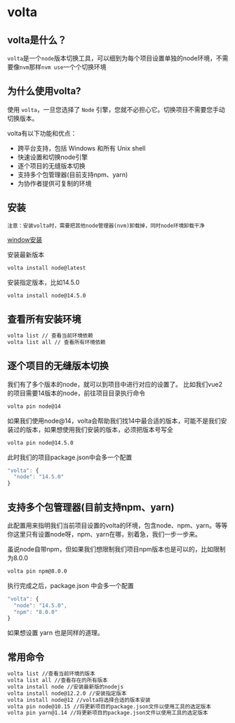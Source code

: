 # volta

## volta是什么？

`volta`是一个`node`版本切换工具，可以细到为每个项目设置单独的node环境，不需要像`nvm`那样`nvm use`一个个切换环境

## 为什么使用volta?

使用 `volta`，一旦您选择了 `Node` 引擎，您就不必担心它。切换项目不需要您手动切换版本。

volta有以下功能和优点：

- 跨平台支持，包括 Windows 和所有 Unix shell
- 快速设置和切换node引擎
- 逐个项目的无缝版本切换
- 支持多个包管理器(目前支持npm、yarn)
- 为协作者提供可复制的环境

## 安装
```
注意：安装volta时，需要把其他node管理器(nvm)卸载掉，同时node环境卸载干净
```

[window安装](https://github.com/volta-cli/volta/releases/download/v1.0.6/volta-1.0.6-windows-x86_64.msi)

安装最新版本

```bash
volta install node@latest
```

安装指定版本，比如14.5.0

```bash
volta install node@14.5.0
```


## 查看所有安装环境

```bash
volta list // 查看当前环境依赖
volta list all // 查看所有环境依赖
```

## 逐个项目的无缝版本切换

我们有了多个版本的node，就可以到项目中进行对应的设置了。
比如我们vue2的项目需要14版本的node，前往项目目录执行命令
```bash
volta pin node@14
```

如果我们使用node@14，volta会帮助我们找14中最合适的版本，可能不是我们安装过的版本，如果想使用我们安装的版本，必须把版本号写全
```bash
volta pin node@14.5.0
```

此时我们的项目package.json中会多一个配置
```js
"volta": {
  "node": "14.5.0"
}
```

## 支持多个包管理器(目前支持npm、yarn)

此配置用来指明我们当前项目设置的volta的环境，包含node、npm、yarn。等等你这里只有设置node呀，npm、yarn在哪，别着急，我们一步一步来。

虽说node自带npm，但如果我们想限制我们项目npm版本也是可以的，比如限制为8.0.0
```bash
volta pin npm@8.0.0
```

执行完成之后，package.json 中会多一个配置
```js
"volta": {
  "node": "14.5.0",
  "npm": "8.0.0"
}
```


如果想设置 yarn 也是同样的道理。

## 常用命令

```bash
volta list //查看当前环境的版本
volta list all //查看存在的所有版本
volta install node //安装最新版的nodejs
volta install node@12.2.0 //安装指定版本
volta install node@12 //volta将选择合适的版本安装
volta pin node@10.15 //将更新项目的package.json文件以使用工具的选定版本
volta pin yarn@1.14 //将更新项目的package.json文件以使用工具的选定版本
```
